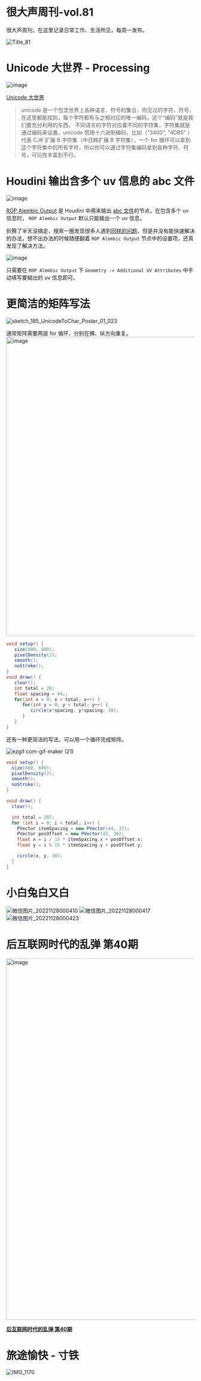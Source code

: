 # 很大声周刊-vol.81
很大声周刊，在这里记录日常工作、生活所见，每周一发布。

![Title_81](https://user-images.githubusercontent.com/20842136/204139769-92335319-3f2b-4e84-85f3-54e8e4c2448a.png)

# Unicode 大世界 - Processing
![image](https://user-images.githubusercontent.com/20842136/204141141-245a3313-fe0b-4435-ad63-464288d377bd.png)

[Unicode 大世界](https://mp.weixin.qq.com/s?__biz=MzAxOTM5MzY1Ng==&mid=2648609866&idx=1&sn=11399ad2ca169cecdeffead84b7ab218&chksm=83ed895db49a004bd2e788ebcf94513296ae2ac8bd5fb2699dfdb844a5f2fa3bb3aecd8f410d&token=689682383&lang=zh_CN#rd)

> unicode 是一个包含世界上各种语言、符号的集合，你见过的字符、符号，在这里都能找到，每个字符都有与之相对应的唯一编码，这个“编码”就是我们要充分利用的东西。
> 不同语言的字符对应着不同的字符集，字符集就是通过编码来设置，unicode 惯用十六进制编码，比如（"3400", "4DB5" ）代表 CJK 扩展 B 字符集（中日韩扩展 B 字符集），一个 for 循环可以拿到这个字符集中的所有字符，所以你可以通过字符集编码拿到各种字符、符号，可玩性丰富到不行。

# Houdini 输出含多个 uv 信息的 abc 文件
![image](https://user-images.githubusercontent.com/20842136/204143077-f7584035-6ef4-4c83-881f-90667f8229e7.png)

[ROP Alembic Output](https://www.sidefx.com/docs/houdini/nodes/sop/rop_alembic.html) 是 Houdini 中用来输出 [abc 文件](https://www.wikiwand.com/zh-hans/Alembic_(%E8%AE%A1%E7%AE%97%E6%9C%BA%E5%9B%BE%E5%BD%A2%E5%AD%A6))的节点，在包含多个 uv 信息时， `ROP Alembic Output`  默认只能输出一个 uv 信息。

折腾了半天没搞定，搜索一圈发现很多人遇到[同样的问题](https://www.sidefx.com/forum/topic/47927/?page=1#post-377873)，但是并没有能快速解决的办法，想不出办法的时候随便翻着 `ROP Alembic Output`  节点中的设置项，还真发现了解决方法。

![image](https://user-images.githubusercontent.com/20842136/204143478-55541d13-8372-48fc-9658-31b0bd10f344.png)

只需要在 `ROP Alembic Output`  下 `Geometry -> Additional UV Attributes` 中手动填写要输出的 uv 信息即可。

# 更简洁的矩阵写法
![sketch_185_UnicodeToChar_Poster_01_023](https://user-images.githubusercontent.com/20842136/204141384-b9a6f585-054a-443f-8eb4-33470628fedf.png)

通常矩阵需要两层 for 循环，分别在横、纵方向重复。
<img width="800" alt="image" src="https://user-images.githubusercontent.com/20842136/204141488-7cf62a77-2839-4c6a-b530-f7794c2137b0.png">

``` Java
void setup() {
   size(800, 800);
   pixelDensity(2);
   smooth();
   noStroke();
}
void draw() {
   clear();  
   int total = 20;
   float spacing = 44;;
   for(int x = 0; x < total; x++) {
      for(int y = 0; y < total; y++) {
         circle(x*spacing, y*spacing, 30); 
      }
   }
}
```
还有一种更简洁的写法，可以用一个循环完成矩阵。

![ezgif com-gif-maker (21)](https://user-images.githubusercontent.com/20842136/204144870-4843c874-fc3b-4672-90cb-5a8824c87404.gif)

``` Java
void setup() {
  size(600, 600);
  pixelDensity(2);
  smooth();
  noStroke();
}

void draw() {
  clear();

  int total = 207;
  for (int i = 0; i < total; i++) {
    PVector itemSpacing = new PVector(44, 37);
    PVector posOffset = new PVector(43, 38);
    float x = i / 15 * itemSpacing.x + posOffset.x;
    float y = i % 15 * itemSpacing.y + posOffset.y;

    circle(x, y, 30);
  }
}
```
# 小白兔白又白
![微信图片_20221128000410](https://user-images.githubusercontent.com/20842136/204145253-5d99a854-623d-4d24-9998-3861d9d2a561.jpg)
![微信图片_20221128000417](https://user-images.githubusercontent.com/20842136/204145257-2754b095-0cf2-4030-8a49-5d7ce59a0afd.jpg)
![微信图片_20221128000423](https://user-images.githubusercontent.com/20842136/204145258-3591e5d6-27f7-4d91-9332-353b1411a0e5.jpg)

# 后互联网时代的乱弹 第40期
<img width="967" alt="image" src="https://user-images.githubusercontent.com/20842136/204141017-40279672-267d-478c-a2ba-029759219bf6.png">

**[后互联网时代的乱弹 第40期](https://www.bilibili.com/video/BV1gM411k7UF/?spm_id_from=444.41.list.card_archive.click&vd_source=6c68891752436b0097051bf700e169a9)**

# 旅途愉快 - 寸铁
![IMG_1170](https://user-images.githubusercontent.com/20842136/204145250-abe6504f-9017-4811-bf80-731ecafa560a.JPG)
